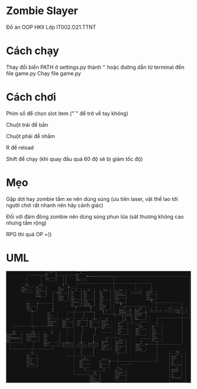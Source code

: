 # Zombie Slayer
Đồ án OOP HKII Lớp IT002.O21.TTNT

# Cách chạy
Thay đổi biến PATH ở settings.py thành '' hoặc đường dẫn từ terminal đến file game.py
Chạy file game.py

# Cách chơi
Phím số để chọn slot item ("`" để trở về tay không)

Chuột trái để bắn

Chuột phải để nhắm

R để reload

Shift để chạy (khi quay đầu quá 60 độ sẽ bị giảm tốc độ)

# Mẹo
Gặp dơi hay zombie tầm xe nên dùng súng (ưu tiên laser, vật thể lao tới người chơi rất nhanh nên hãy cảnh giác)

Đối với đám đông zombie nên dùng súng phun lửa (sát thương không cao nhưng tầm rộng)

RPG thì quá OP =))

# UML
![UML](https://github.com/trungdangtapcode/zombie-slayer/blob/main/readme/UML1106.png)
 
